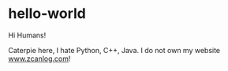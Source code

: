 # hello-world

Hi Humans!

Caterpie here, I hate Python, C++, Java.
I do not own my website www.zcanlog.com!

